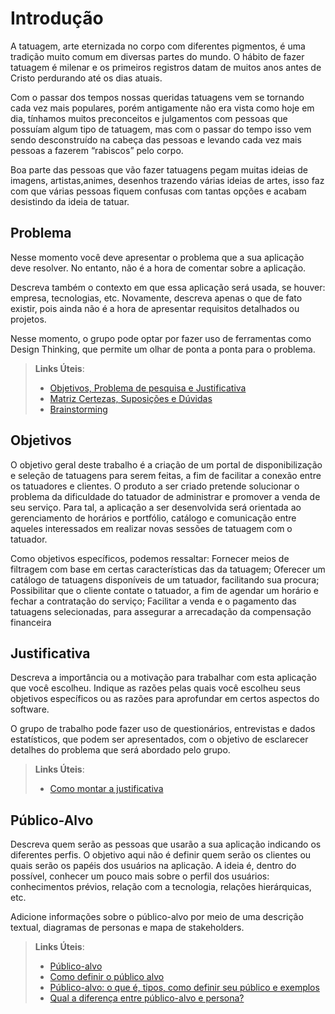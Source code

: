 # Introdução

A tatuagem, arte eternizada no corpo com diferentes pigmentos, é uma tradição muito comum em diversas partes do mundo. O hábito de fazer tatuagem é milenar e os primeiros registros datam de muitos anos antes de Cristo perdurando até os dias atuais.

Com o passar dos tempos nossas queridas tatuagens vem se tornando cada vez mais populares,
porém antigamente não era vista como hoje em dia, tínhamos muitos preconceitos e julgamentos com pessoas que possuíam algum tipo de tatuagem, mas com o passar do tempo isso vem sendo desconstruído na cabeça das pessoas e levando cada vez mais pessoas a fazerem “rabiscos” pelo corpo.

Boa parte das pessoas que vão fazer tatuagens pegam muitas ideias de imagens, artistas,animes, desenhos trazendo várias ideias de artes, isso faz com que várias pessoas fiquem confusas com tantas opções e acabam desistindo da ideia de tatuar.

## Problema
Nesse momento você deve apresentar o problema que a sua aplicação deve  resolver. No entanto, não é a hora de comentar sobre a aplicação.

Descreva também o contexto em que essa aplicação será usada, se  houver: empresa, tecnologias, etc. Novamente, descreva apenas o que de  fato existir, pois ainda não é a hora de apresentar requisitos  detalhados ou projetos.

Nesse momento, o grupo pode optar por fazer uso  de ferramentas como Design Thinking, que permite um olhar de ponta a ponta para o problema.

> **Links Úteis**:
> - [Objetivos, Problema de pesquisa e Justificativa](https://medium.com/@versioparole/objetivos-problema-de-pesquisa-e-justificativa-c98c8233b9c3)
> - [Matriz Certezas, Suposições e Dúvidas](https://medium.com/educa%C3%A7%C3%A3o-fora-da-caixa/matriz-certezas-suposi%C3%A7%C3%B5es-e-d%C3%BAvidas-fa2263633655)
> - [Brainstorming](https://www.euax.com.br/2018/09/brainstorming/)

## Objetivos

O objetivo geral deste trabalho é a criação de um portal de disponibilização e seleção de tatuagens para serem feitas, a fim de facilitar a conexão entre os tatuadores e clientes. O produto a ser criado pretende solucionar o problema da dificuldade do tatuador de administrar e promover a venda de seu serviço. Para tal, a aplicação a ser desenvolvida será orientada ao gerenciamento de horários e portfólio, catálogo e comunicação entre aqueles interessados em realizar novas sessões de tatuagem com o tatuador. 

Como objetivos específicos, podemos ressaltar:
Fornecer meios de filtragem com base em certas características das da tatuagem;
Oferecer um catálogo de tatuagens disponíveis de um tatuador, facilitando sua procura;
Possibilitar que o cliente contate o tatuador, a fim de agendar um horário e fechar a contratação do serviço;
Facilitar a venda e o pagamento das tatuagens selecionadas, para assegurar a arrecadação da compensação financeira


## Justificativa

Descreva a importância ou a motivação para trabalhar com esta aplicação que você escolheu. Indique as razões pelas quais você escolheu seus objetivos específicos ou as razões para aprofundar em certos aspectos do software.

O grupo de trabalho pode fazer uso de questionários, entrevistas e dados estatísticos, que podem ser apresentados, com o objetivo de esclarecer detalhes do problema que será abordado pelo grupo.

> **Links Úteis**:
> - [Como montar a justificativa](https://guiadamonografia.com.br/como-montar-justificativa-do-tcc/)

## Público-Alvo

Descreva quem serão as pessoas que usarão a sua aplicação indicando os diferentes perfis. O objetivo aqui não é definir quem serão os clientes ou quais serão os papéis dos usuários na aplicação. A ideia é, dentro do possível, conhecer um pouco mais sobre o perfil dos usuários: conhecimentos prévios, relação com a tecnologia, relações
hierárquicas, etc.

Adicione informações sobre o público-alvo por meio de uma descrição textual, diagramas de personas e mapa de stakeholders.

> **Links Úteis**:
> - [Público-alvo](https://blog.hotmart.com/pt-br/publico-alvo/)
> - [Como definir o público alvo](https://exame.com/pme/5-dicas-essenciais-para-definir-o-publico-alvo-do-seu-negocio/)
> - [Público-alvo: o que é, tipos, como definir seu público e exemplos](https://klickpages.com.br/blog/publico-alvo-o-que-e/)
> - [Qual a diferença entre público-alvo e persona?](https://rockcontent.com/blog/diferenca-publico-alvo-e-persona/)
